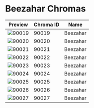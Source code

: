 # Beezahar Chromas



| Preview | Chroma ID | Name |
|---------|-----------|------|
| ![90019](https://raw.communitydragon.org/latest/plugins/rcp-be-lol-game-data/global/default/v1/champion-chroma-images/90/90019.png) | 90019 | Beezahar |
| ![90020](https://raw.communitydragon.org/latest/plugins/rcp-be-lol-game-data/global/default/v1/champion-chroma-images/90/90020.png) | 90020 | Beezahar |
| ![90021](https://raw.communitydragon.org/latest/plugins/rcp-be-lol-game-data/global/default/v1/champion-chroma-images/90/90021.png) | 90021 | Beezahar |
| ![90022](https://raw.communitydragon.org/latest/plugins/rcp-be-lol-game-data/global/default/v1/champion-chroma-images/90/90022.png) | 90022 | Beezahar |
| ![90023](https://raw.communitydragon.org/latest/plugins/rcp-be-lol-game-data/global/default/v1/champion-chroma-images/90/90023.png) | 90023 | Beezahar |
| ![90024](https://raw.communitydragon.org/latest/plugins/rcp-be-lol-game-data/global/default/v1/champion-chroma-images/90/90024.png) | 90024 | Beezahar |
| ![90025](https://raw.communitydragon.org/latest/plugins/rcp-be-lol-game-data/global/default/v1/champion-chroma-images/90/90025.png) | 90025 | Beezahar |
| ![90026](https://raw.communitydragon.org/latest/plugins/rcp-be-lol-game-data/global/default/v1/champion-chroma-images/90/90026.png) | 90026 | Beezahar |
| ![90027](https://raw.communitydragon.org/latest/plugins/rcp-be-lol-game-data/global/default/v1/champion-chroma-images/90/90027.png) | 90027 | Beezahar |